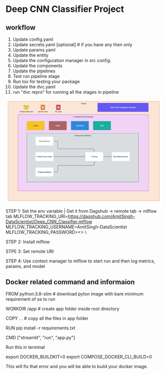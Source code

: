 # Deep CNN Classifier Project

## workflow

1. Update config.yaml 
2. Update secrets.yaml [optional] # if you have any then only
3. Update params.yaml
4. Update the entity
5. Update the configuration manager in src config.
6. Update the components
7. Update the pipelines
8. Test run pipeline stage
9. Run tox for testing your package
10. Update the dvc.yaml
11. run "dvc repro" for running all the stages in pipeline

![img](https://raw.githubusercontent.com/AmitSingh-DataScientist/Deep_CNN_Classifier/main/docs/images/Data%20Ingestion%402x%20(1).png)


STEP 1: Set the env variable | Get it from Dagshub -> remote tab -> mlflow tab
MLFLOW_TRACKING_URI=https://dagshub.com/AmitSingh-DataScientist/Deep_CNN_Classifier.mlflow \
MLFLOW_TRACKING_USERNAME=AmitSingh-DataScientist \
MLFLOW_TRACKING_PASSWORD=<> \

STEP 2: Install mlflow

STPE 3: Set remote URI

STEP 4: Use context manager to mlflow to start run and then log metrics, params, and model

## Docker related command and informaion
FROM python:3.8-slim    # download pyton image with bare minimum requirement of os to run

WORKDIR /app            # create app folder inside root directory

COPY . .                # copy all the files in app folder

RUN pip install -r requirements.txt

CMD ["streamlit", "run", "app.py"]


Run this in terminal

export DOCKER_BUILDKIT=0
export COMPOSE_DOCKER_CLI_BUILD=0

This will fix that error and you will be able to build your docker image.